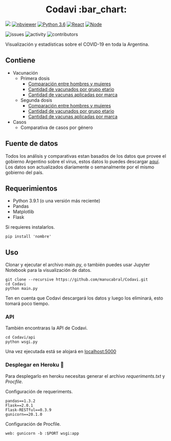 <div align="center">
  <h1>Codavi :bar_chart:</h1>
</div>

[![](https://img.shields.io/badge/License-Apache_2.0-red.svg)](https://github.com/manucabral/COVID-19-Davi/blob/main/LICENSE)
[![nbviewer](https://img.shields.io/badge/jupyter_notebook-nbviewer-black.svg?style=flat-square)](https://nbviewer.jupyter.org/github/manucabral/Codavi/blob/main/Vacunación/DOSIS1-MasculineAndFeminineComparative.ipynb)
[![Python 3.6](https://img.shields.io/badge/python-3.9.1-blue.svg)](https://www.python.org/downloads/release/python-360/)
[![React](https://img.shields.io/badge/React-16.8.6-blue)](https://es.reactjs.org/)
[![Node](https://img.shields.io/badge/Node-14.15.3-00610d.svg)](https://nodejs.org/es/)

![issues](https://img.shields.io/github/issues/manucabral/Codavi)
![activity](https://img.shields.io/github/commit-activity/w/manucabral/Codavi)
![contributors](https://img.shields.io/github/contributors/manucabral/Codavi)

Visualización y estadísticas sobre el COVID-19 en toda la Argentina.

## Contiene
- Vacunación
  - Primera dosis
    - [Comparación entre hombres y mujeres](https://github.com/manucabral/Codavi/blob/main/data/Primera%20dosis/DOSIS1-MasculineAndFeminineComparative.ipynb)
    - [Cantidad de vacunados por grupo etario](https://github.com/manucabral/Codavi/blob/main/data/Primera%20dosis/DOSIS1-GrupoEtarioComparativa.ipynb)
    - [Cantidad de vacunas aplicadas por marca](https://github.com/manucabral/Codavi/blob/main/data/Primera%20dosis/DOSIS1-VacunasAplicadas.ipynb)
  - Segunda dosis
    - [Comparación entre hombres y mujeres](https://github.com/manucabral/Codavi/blob/main/data/Segunda%20dosis/DOSIS2-MasculineAndFeminineComparative.ipynb)
    - [Cantidad de vacunados por grupo etario](https://github.com/manucabral/Codavi/blob/main/data/Segunda%20dosis/DOSIS2-GrupoEtarioComparativa.ipynb)
    - [Cantidad de vacunas aplicadas por marca](https://github.com/manucabral/Codavi/blob/main/data/Segunda%20dosis/DOSIS2-VacunasAplicadas.ipynb)
- Casos
  - Comparativa de casos por género

## Fuente de datos
Todos los análisis y comparativas estan basados de los datos que provee el gobierno Argentino sobre el virus, estos datos lo puedes descargar [aquí](https://datos.gob.ar/dataset/salud-vacunas-contra-covid-19-dosis-aplicadas-republica-argentina---registro-desagregado).
Los datos son actualizados diariamente o semanalmente por el mismo gobierno del país.

## Requerimientos
- Python 3.9.1 (o una versión más reciente)
- Pandas
- Matplotlib
- Flask

Si requieres instalarlos.
```
pip install 'nombre'
```

## Uso
Clonar y ejecutar el archivo main.py, o también puedes usar Jupyter Notebook para la visualización de datos.
```
git clone --recursive https://github.com/manucabral/Codavi.git
cd Codavi
python main.py
```
Ten en cuenta que Codavi descargará los datos y luego los eliminará, esto tomará poco tiempo.

### API
También encontraras la API de Codavi.
```
cd Codavi/api
python wsgi.py
```
Una vez ejecutada está se alojará en [localhost:5000](http://localhot:5000)

### Desplegar en Heroku :rocket:
Para desplegarlo en heroku necesitas generar el archivo _requeriments.txt_ y _Procfile_.

Configuración de requeriments.
```
pandas==1.3.2
Flask==2.0.1
Flask-RESTful==0.3.9
gunicorn==20.1.0
```

Configuración de Procfile.
```
web: gunicorn -b :$PORT wsgi:app
```
